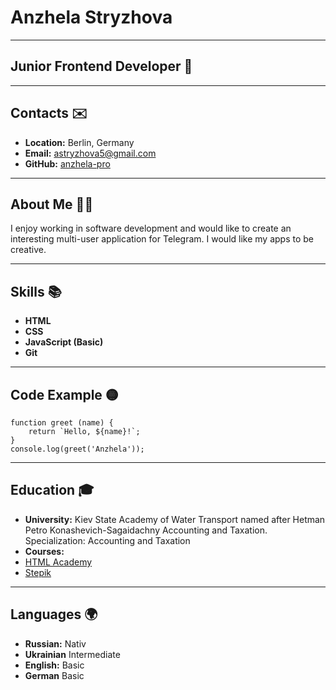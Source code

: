 # Anzhela Stryzhova

---

## Junior Frontend Developer :briefcase:

---

## Contacts :envelope:
- **Location:** Berlin, Germany
- **Email:**  [astryzhova5@gmail.com](mailto:astryzhova5@gmail.com)
- **GitHub:** [anzhela-pro](https://github.com/anzhela-pro/)

---

## About Me :woman_technologist:
I enjoy working in software development and would like to create an interesting multi-user application for Telegram.
I would like my apps to be creative.

---

## Skills :books:
- **HTML**
- **CSS**
- **JavaScript (Basic)**
- **Git**

---

## Code Example :yellow_circle:
```
function greet (name) {
    return `Hello, ${name}!`;
}
console.log(greet('Anzhela'));
```
---

## Education :mortar_board:
- **University:** Kiev State Academy of Water Transport named after Hetman Petro Konashevich-Sagaidachny Accounting and Taxation. Specialization: Accounting and Taxation
- **Courses:**
- [HTML Academy](https://htmlacademy.ru)
- [Stepik](https://stepik.org/)

---

## Languages :earth_africa:
- **Russian:** Nativ
- **Ukrainian** Intermediate
- **English:** Basic
- **German** Basic



